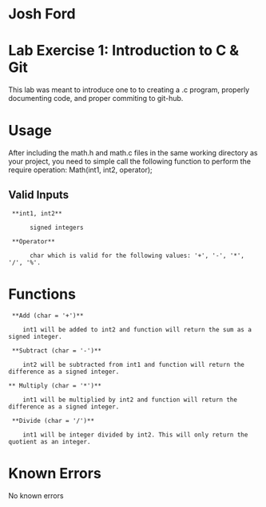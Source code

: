 # Josh Ford
#

# Lab Exercise 1: Introduction to C & Git
This lab was meant to introduce one to to creating a .c program, properly documenting code,
and proper commiting to git-hub.

#  Usage

After including the math.h and math.c files in the same working directory as your project, you need to simple call the following function to perform the require operation: Math(int1, int2, operator);

## Valid Inputs

```
 **int1, int2**

      signed integers

 **Operator**

      char which is valid for the following values: '+', '-', '*', '/', '%'.
```

# Functions

```
 **Add (char = '+')**

    int1 will be added to int2 and function will return the sum as a signed integer.

 **Subtract (char = '-')**

    int2 will be subtracted from int1 and function will return the difference as a signed integer.

** Multiply (char = '*')**

    int1 will be multiplied by int2 and function will return the difference as a signed integer.

 **Divide (char = '/')**

    int1 will be integer divided by int2. This will only return the quotient as an integer.
```

# Known Errors
  No known errors
